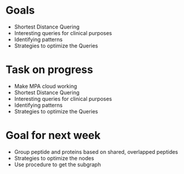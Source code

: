 # Goals
* Shortest Distance Quering
* Interesting queries for clinical purposes
* Identifying patterns
* Strategies to optimize the Queries

# Task on progress
* Make MPA cloud working
* Shortest Distance Quering
* Interesting queries for clinical purposes
* Identifying patterns
* Strategies to optimize the Queries

# Goal for next week
* Group peptide and proteins based on shared, overlapped peptides
* Strategies to optimize the nodes
* Use procedure to get the subgraph
